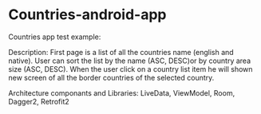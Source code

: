 # Countries-android-app
Countries app test example:

Description:
First page is a list of all the countries name (english and native).
User can sort the list by the name (ASC, DESC)or by country area size (ASC, DESC).
When the user click on a country list item he will shown new screen of all the border countries of the selected country.

Architecture componants and Libraries:
LiveData, ViewModel, Room, Dagger2, Retrofit2

